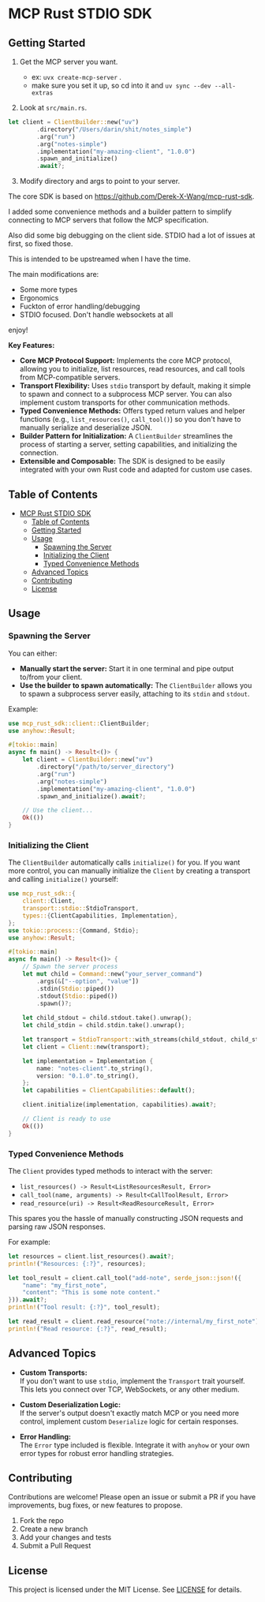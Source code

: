 # MCP Rust STDIO SDK 

## Getting Started

1. Get the MCP server you want. 
    - ex: `uvx create-mcp-server` .
    - make sure you set it up, so cd into it and `uv sync --dev --all-extras`

2. Look at `src/main.rs`. 

```rust
let client = ClientBuilder::new("uv")
        .directory("/Users/darin/shit/notes_simple")
        .arg("run")
        .arg("notes-simple")
        .implementation("my-amazing-client", "1.0.0")
        .spawn_and_initialize()
        .await?;
```

3. Modify directory and args to point to your server. 

The core SDK is based on https://github.com/Derek-X-Wang/mcp-rust-sdk.

I added some convenience methods and a builder pattern to simplify connecting to MCP servers that follow the MCP specification.

Also did some big debugging on the client side. STDIO had a lot of issues at first, so fixed those.

This is intended to be upstreamed when I have the time. 

The main modifications are:
- Some more types
- Ergonomics
- Fuckton of error handling/debugging
- STDIO focused. Don't handle websockets at all

enjoy!

**Key Features:**
- **Core MCP Protocol Support:** Implements the core MCP protocol, allowing you to initialize, list resources, read resources, and call tools from MCP-compatible servers.
- **Transport Flexibility:** Uses `stdio` transport by default, making it simple to spawn and connect to a subprocess MCP server. You can also implement custom transports for other communication methods.
- **Typed Convenience Methods:** Offers typed return values and helper functions (e.g., `list_resources()`, `call_tool()`) so you don't have to manually serialize and deserialize JSON.
- **Builder Pattern for Initialization:** A `ClientBuilder` streamlines the process of starting a server, setting capabilities, and initializing the connection.
- **Extensible and Composable:** The SDK is designed to be easily integrated with your own Rust code and adapted for custom use cases.

## Table of Contents
- [MCP Rust STDIO SDK](#mcp-rust-stdio-sdk)
  - [Table of Contents](#table-of-contents)
  - [Getting Started](#getting-started)
  - [Usage](#usage)
    - [Spawning the Server](#spawning-the-server)
    - [Initializing the Client](#initializing-the-client)
    - [Typed Convenience Methods](#typed-convenience-methods)
  - [Advanced Topics](#advanced-topics)
  - [Contributing](#contributing)
  - [License](#license)




## Usage

### Spawning the Server

You can either:
- **Manually start the server:** Start it in one terminal and pipe output to/from your client.
- **Use the builder to spawn automatically:** The `ClientBuilder` allows you to spawn a subprocess server easily, attaching to its `stdin` and `stdout`.

Example:
```rust
use mcp_rust_sdk::client::ClientBuilder;
use anyhow::Result;

#[tokio::main]
async fn main() -> Result<()> {
    let client = ClientBuilder::new("uv")
        .directory("/path/to/server_directory")
        .arg("run")
        .arg("notes-simple")
        .implementation("my-amazing-client", "1.0.0")
        .spawn_and_initialize().await?;

    // Use the client...
    Ok(())
}
```

### Initializing the Client

The `ClientBuilder` automatically calls `initialize()` for you. If you want more control, you can manually initialize the `Client` by creating a transport and calling `initialize()` yourself:

```rust
use mcp_rust_sdk::{
    client::Client,
    transport::stdio::StdioTransport,
    types::{ClientCapabilities, Implementation},
};
use tokio::process::{Command, Stdio};
use anyhow::Result;

#[tokio::main]
async fn main() -> Result<()> {
    // Spawn the server process
    let mut child = Command::new("your_server_command")
        .args(&["--option", "value"])
        .stdin(Stdio::piped())
        .stdout(Stdio::piped())
        .spawn()?;
    
    let child_stdout = child.stdout.take().unwrap();
    let child_stdin = child.stdin.take().unwrap();

    let transport = StdioTransport::with_streams(child_stdout, child_stdin)?;
    let client = Client::new(transport);

    let implementation = Implementation {
        name: "notes-client".to_string(),
        version: "0.1.0".to_string(),
    };
    let capabilities = ClientCapabilities::default();

    client.initialize(implementation, capabilities).await?;

    // Client is ready to use
    Ok(())
}
```

### Typed Convenience Methods

The `Client` provides typed methods to interact with the server:

- `list_resources() -> Result<ListResourcesResult, Error>`
- `call_tool(name, arguments) -> Result<CallToolResult, Error>`
- `read_resource(uri) -> Result<ReadResourceResult, Error>`

This spares you the hassle of manually constructing JSON requests and parsing raw JSON responses.

For example:
```rust
let resources = client.list_resources().await?;
println!("Resources: {:?}", resources);

let tool_result = client.call_tool("add-note", serde_json::json!({
    "name": "my_first_note",
    "content": "This is some note content."
})).await?;
println!("Tool result: {:?}", tool_result);

let read_result = client.read_resource("note://internal/my_first_note").await?;
println!("Read resource: {:?}", read_result);
```

## Advanced Topics

- **Custom Transports:**  
  If you don't want to use `stdio`, implement the `Transport` trait yourself. This lets you connect over TCP, WebSockets, or any other medium.
  
- **Custom Deserialization Logic:**  
  If the server's output doesn't exactly match MCP or you need more control, implement custom `Deserialize` logic for certain responses.

- **Error Handling:**  
  The `Error` type included is flexible. Integrate it with `anyhow` or your own error types for robust error handling strategies.

## Contributing

Contributions are welcome! Please open an issue or submit a PR if you have improvements, bug fixes, or new features to propose.

1. Fork the repo
2. Create a new branch
3. Add your changes and tests
4. Submit a Pull Request

## License

This project is licensed under the MIT License. See [LICENSE](LICENSE) for details.

